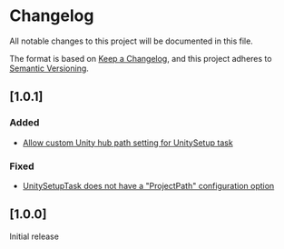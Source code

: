 # Changelog

All notable changes to this project will be documented in this file.

The format is based on [Keep a Changelog](https://keepachangelog.com/en/1.0.0/),
and this project adheres to [Semantic Versioning](https://semver.org/spec/v2.0.0.html).

## [1.0.1]

### Added

- [Allow custom Unity hub path setting for UnitySetup task](https://github.com/Dinomite-Studios/unity-azure-pipelines-tasks/issues/227)

### Fixed

- [UnitySetupTask does not have a "ProjectPath" configuration option](https://github.com/Dinomite-Studios/unity-azure-pipelines-tasks/issues/221)

## [1.0.0]

Initial release